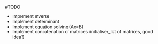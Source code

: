 #TODO

- Implement inverse
- Implement determinant
- Implement equation solving (Ax=B)
- Implement concatenation of matrices (initialiser_list of matrices, good idea?)
